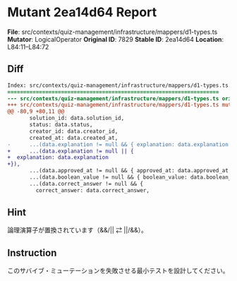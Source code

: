 # Mutant 2ea14d64 Report

**File**: src/contexts/quiz-management/infrastructure/mappers/d1-types.ts
**Mutator**: LogicalOperator
**Original ID**: 7829
**Stable ID**: 2ea14d64
**Location**: L84:11–L84:72

## Diff

```diff
Index: src/contexts/quiz-management/infrastructure/mappers/d1-types.ts
===================================================================
--- src/contexts/quiz-management/infrastructure/mappers/d1-types.ts	original
+++ src/contexts/quiz-management/infrastructure/mappers/d1-types.ts	mutated #7829
@@ -80,9 +80,11 @@
       solution_id: data.solution_id,
       status: data.status,
       creator_id: data.creator_id,
       created_at: data.created_at,
-      ...(data.explanation != null && { explanation: data.explanation }),
+      ...(data.explanation != null || {
+  explanation: data.explanation
+}),
       ...(data.approved_at != null && { approved_at: data.approved_at }),
       ...(data.boolean_value != null && { boolean_value: data.boolean_value }),
       ...(data.correct_answer != null && {
         correct_answer: data.correct_answer,
```

## Hint

論理演算子が置換されています（&&/|| ⇄ ||/&&）。

## Instruction

このサバイブ・ミューテーションを失敗させる最小テストを設計してください。
